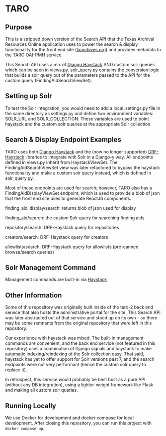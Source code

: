 # TARO

## Purpose
This is a stripped down version of the Search API that the Texas Archival Resources Online application uses to power the search & display functionality for the front end site ([txarchives.org](txarchives.org)) and provides metadata to the TARO OAI-PMH service.

This Search API uses a mix of [Django Haystack](https://django-haystack.readthedocs.io/en/master/) AND custom solr queries which can be seen in views.py. solr_query.py contains the conversion logic that builds a solr query out of the parameters passed to the API for the custom query (FindingAidSearchViewSet). 

## Setting up Solr
To test the Solr integration, you would need to add a local_settings.py file in the same directory as settings.py and define two environment variables: SOLR_URL and SOLR_COLLECTION. These variables are used to point haystack and the custom solr queries at the appropriate Solr collection.

## Search & Display Endpoint Examples
TARO uses both [Django Haystack](https://django-haystack.readthedocs.io/en/master/) and the (now no longer supported) [DRF-Haystack](https://drf-haystack.readthedocs.io/en/latest/) libraries to integrate with Solr in a Django-y way. All endpoints defined in views.py inherit from HaystackViewSet. The FindingAidSearchViewSet view was later refactored to bypass the haystack functionality and make a custom solr query instead, which is defined in solr_query.py.

Most of these endpoints are used for search; however, TARO also has a FindingAidDisplayViewSet endpoint, which is used to provide a blob of json that the front end site uses to generate ReactJS components. 

finding_aid_display/search: returns blob of json used for display

finding_aid/search: the custom Solr query for searching finding aids

repository/search: DRF-Haystack query for repositories

creators/search: DRF-Haystack query for creators

allowlists/search: DRF-Haystack query for allowlists (pre-canned browse/search queries)

## Solr Management Command
Management commands are built-in via [Haystack](https://django-haystack.readthedocs.io/en/latest/management_commands.html)

## Other Information
Some of this repository was originally built inside of the taro-2 back end service that also hosts the administrative portal for the site. This Search API was later abstracted out of that service and stood up on its own - so there may be some remnants from the original repository that were left in this repository.

Our experience with haystack was mixed. The built-in management commands are convenient, and the back end service (not featured in this repository) uses a combination of Django signals and haystack to make automatic indexing/reindexing of the Solr collection easy. That said, haystack has yet to offer support for Solr versions past 7, and the search endpoints were not very performant (hence the custom solr query to replace it).

In retrospect, this service would probably be best built as a pure API (without any DB integration), using a lighter-weight framework like Flask and making all custom solr queries.

## Running Locally
We use Docker for development and docker compose for local development. After closing this repository, you can run this project with ``docker compose up``. 
